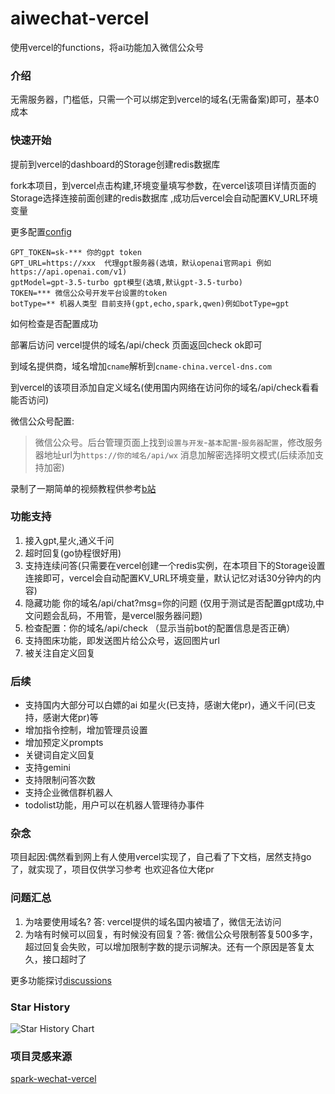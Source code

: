 # aiwechat-vercel
使用vercel的functions，将ai功能加入微信公众号

### 介绍

无需服务器，门槛低，只需一个可以绑定到vercel的域名(无需备案)即可，基本0成本

### 快速开始

提前到vercel的dashboard的Storage创建redis数据库

fork本项目，到vercel点击构建,环境变量填写参数，在vercel该项目详情页面的Storage选择连接前面创建的redis数据库
,成功后vercel会自动配置KV_URL环境变量

更多配置[config](conf/.env.sample)

```dotenv
GPT_TOKEN=sk-*** 你的gpt token
GPT_URL=https://xxx  代理gpt服务器(选填，默认openai官网api 例如https://api.openai.com/v1)
gptModel=gpt-3.5-turbo gpt模型(选填,默认gpt-3.5-turbo)
TOKEN=*** 微信公众号开发平台设置的token
botType=** 机器人类型 目前支持(gpt,echo,spark,qwen)例如botType=gpt
```
如何检查是否配置成功

部署后访问 vercel提供的域名/api/check 页面返回check ok即可

到域名提供商，域名增加`cname`解析到`cname-china.vercel-dns.com`

到vercel的该项目添加自定义域名(使用国内网络在访问你的域名/api/check看看能否访问)

微信公众号配置:
> 微信公众号。后台管理页面上找到`设置与开发`-`基本配置`-`服务器配置`，修改服务器地址url为`https://你的域名/api/wx` 消息加解密选择明文模式(后续添加支持加密)

录制了一期简单的视频教程供参考[b站](https://b23.tv/BNWDKu1)

### 功能支持

1. 接入gpt,星火,通义千问
2. 超时回复(go协程很好用)
3. 支持连续问答(只需要在vercel创建一个redis实例，在本项目下的Storage设置连接即可，vercel会自动配置KV_URL环境变量，默认记忆对话30分钟内的内容)
4. 隐藏功能 你的域名/api/chat?msg=你的问题  (仅用于测试是否配置gpt成功,中文问题会乱码，不用管，是vercel服务器问题)
5. 检查配置：你的域名/api/check （显示当前bot的配置信息是否正确）
6. 支持图床功能，即发送图片给公众号，返回图片url
7. 被关注自定义回复

### 后续

- 支持国内大部分可以白嫖的ai 如星火(已支持，感谢大佬pr)，通义千问(已支持，感谢大佬pr)等
- 增加指令控制，增加管理员设置
- 增加预定义prompts
- 关键词自定义回复
- 支持gemini
- 支持限制问答次数
- 支持企业微信群机器人
- todolist功能，用户可以在机器人管理待办事件

### 杂念
项目起因:偶然看到网上有人使用vercel实现了，自己看了下文档，居然支持go了，就实现了，项目仅供学习参考
也欢迎各位大佬pr

### 问题汇总
1. 为啥要使用域名? 答: vercel提供的域名国内被墙了，微信无法访问
2. 为啥有时候可以回复，有时候没有回复？答: 微信公众号限制答复500多字，超过回复会失败，可以增加限制字数的提示词解决。还有一个原因是答复太久，接口超时了

更多功能探讨[discussions](https://github.com/pwh-pwh/aiwechat-vercel/discussions)

### Star History
![Star History Chart](https://api.star-history.com/svg?repos=pwh-pwh/aiwechat-vercel&type=Date)

### 项目灵感来源
[spark-wechat-vercel](https://github.com/LuhangRui/spark-wechat-vercel)
